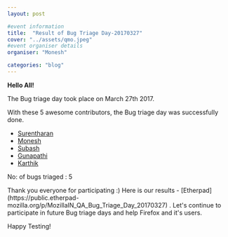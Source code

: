 ```yaml
---
layout: post

#event information
title:  "Result of Bug Triage Day-20170327"
cover: "../assets/qmo.jpeg"
#event organiser details
organiser: "Monesh"

categories: "blog"
---
```


**Hello All!**

<p>The  Bug triage day took place on March 27th 2017.</p>
<p>With these 5 awesome contributors, the Bug triage day was successfully done.</p>

- [Surentharan](https://twitter.com/surentharan7)
- [Monesh](https://twitter.com/moneshb7)
- [Subash](https://twitter.com/subahiphop4)
- [Gunapathi](https://twitter.com/gunapathis)
- [Karthik](https://twitter.com/karthikruju)

<p>No: of bugs triaged : 5 </p>
Thank you everyone for participating :)
Here is our results - [Etherpad](https://public.etherpad-mozilla.org/p/MozillaIN_QA_Bug_Triage_Day_20170327) . Let's continue to participate in future Bug triage days and help Firefox and it's users.
<p>Happy Testing!</p>
